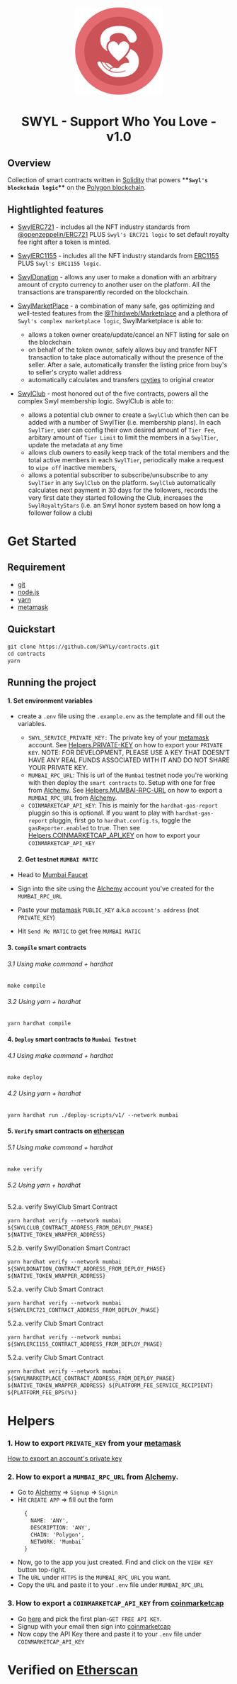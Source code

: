<p align="center">
<br />
<a href="https://thirdweb.com"><img src="https://github.com/SWYLy/materials/blob/master/logo.svg?raw=true" width="200" alt=""/></a>
<h1 align="center">SWYL - Support Who You Love - v1.0 </h1>
<h4 align="center"></h4>
</p>

## Overview

Collection of smart contracts written in [Solidity](https://soliditylang.org/) that powers \***\*`Swyl's blockchain logic`\*\*** on the [Polygon blockchain](https://polygon.technology/matic-token/).

## Hightlighted features

- [SwylERC721](https://github.com/SWYLy/contracts/blob/main/contracts/v1/SwylERC721.sol) - includes all the NFT industry standards from [@openzeppelin/ERC721](https://docs.openzeppelin.com/contracts/4.x/api/token/erc721) PLUS `Swyl's ERC721 logic` to set default royalty fee right after a token is minted.

* [SwylERC1155](https://github.com/SWYLy/contracts/blob/main/contracts/v1/SwylERC1155.sol) - includes all the NFT industry standards from [ERC1155](https://ethereum.org/en/developers/docs/standards/tokens/erc-1155/) PLUS `Swyl's ERC1155 logic`.

* [SwylDonation](https://github.com/SWYLy/contracts/blob/main/contracts/v1/SwylDonation.sol) - allows any user to make a donation with an arbitrary amount of crypto currency to another user on the platform. All the transactions are transparently recorded on the blockchain.

* [SwylMarketPlace](https://github.com/SWYLy/contracts/blob/main/contracts/v1/SwylMarketplace.sol) - a combination of many safe, gas optimizing and well-tested features from the [@Thirdweb/Marketplace](https://github.com/thirdweb-dev/contracts/blob/main/contracts/marketplace/Marketplace.sol) and a plethora of `Swyl's complex marketplace logic`, SwylMarketplace is able to:

  - allows a token owner create/update/cancel an NFT listing for sale on the blockchain
  - on behalf of the token owner, safely allows buy and transfer NFT transaction to take place automatically without the presence of the seller. After a sale, automatically transfer the listing price from buy's to seller's crypto wallet address
  - automatically calculates and transfers [royties](https://www.nftgators.com/nft-royalties-explained/) to original creator

* [SwylClub](https://github.com/SWYLy/contracts/blob/main/contracts/v1/SwylClub.sol) - most honored out of the five contracts, powers all the complex Swyl membership logic. SwylClub is able to:
  - allows a potential club owner to create a `SwylClub` which then can be added with a number of SwylTier (i.e. membership plans). In each `SwylTier`, user can config their own desired amount of `Tier Fee`, arbitary amount of `Tier Limit` to limit the members in a `SwylTier`, update the metadata at any time
  - allows club owners to easily keep track of the total members and the total active members in each `SwylTier`, periodically make a request to `wipe off` inactive members,
  - allows a potential subscriber to subscribe/unsubscribe to any `SwylTier` in any `SwylClub` on the platform. `SwylClub` automatically calculates next payment in 30 days for the followers, records the very first date they started following the Club, increases the `SwylRoyaltyStars` (i.e. an Swyl honor system based on how long a follower follow a club)

# Get Started

## Requirement

- [git](https://git-scm.com/)
- [node.js](https://nodejs.org/en/)
- [yarn](https://yarnpkg.com/getting-started/install)
- [metamask](https://metamask.io/)

## Quickstart

```
git clone https://github.com/SWYLy/contracts.git
cd contracts
yarn
```

## Running the project

#### 1. Set environment variables

- create a `.env` file using the `.example.env` as the template and fill out the variables.

  - `SWYL_SERVICE_PRIVATE_KEY:` The private key of your [metamask](https://metamask.io/) account. See [Helpers.PRIVATE-KEY](https://github.com/swyly/contracts#1-how-to-export-private_key-from-your-metamask) on how to export your `PRIVATE KEY`. NOTE: FOR DEVELOPMENT, PLEASE USE A KEY THAT DOESN'T HAVE ANY REAL FUNDS ASSOCIATED WITH IT AND DO NOT SHARE YOUR PRIVATE KEY.
  - `MUMBAI_RPC_URL`: This is url of the `Mumbai` testnet node you're working with then deploy the `smart contracts` to. Setup with one for free from [Alchemy](https://www.alchemy.com/). See [Helpers.MUMBAI-RPC-URL](https://github.com/swyly/contracts#2-how-to-export-a-mumbai_rpc_url-from-alchemy) on how to export a `MUMBAI_RPC_URL` from [Alchemy](https://www.alchemy.com/).
  - `COINMARKETCAP_API_KEY`: This is mainly for the `hardhat-gas-report` pluggin so this is optional. If you want to play with `hardhat-gas-report` pluggin, first go to `hardhat.config.ts`, toggle the `gasReporter.enabled` to true. Then see [Helpers.COINMARKETCAP_API_KEY](https://github.com/swyly/contracts#3-how-to-export-a-coinmarketcap_api_key-from-coinmarketcap) on how to export your `COINMARKETCAP_API_KEY`

  #### 2. Get testnet `MUMBAI MATIC`

- Head to [Mumbai Faucet](https://mumbaifaucet.com/)
- Sign into the site using the [Alchemy](https://www.alchemy.com/) account you've created for the `MUMBAI_RPC_URL`
- Paste your [metamask](https://metamask.io/) `PUBLIC_KEY` a.k.a `account's address` (not `PRIVATE_KEY`)
- Hit `Send Me MATIC` to get free `MUMBAI MATIC`

#### 3. `Compile` smart contracts

###### 3.1 Using make command + hardhat

```
make compile
```

###### 3.2 Using yarn + hardhat

```
yarn hardhat compile
```

#### 4. `Deploy` smart contracts to `Mumbai Testnet`

###### 4.1 Using make command + hardhat

```
make deploy
```

###### 4.2 Using yarn + hardhat

```
yarn hardhat run ./deploy-scripts/v1/ --network mumbai
```

#### 5. `Verify` smart contracts on [etherscan](https://goerli.etherscan.io/)

###### 5.1 Using make command + hardhat

```
make verify
```

###### 5.2 Using yarn + hardhat

5.2.a. verify SwylClub Smart Contract

```
yarn hardhat verify --network mumbai ${SWYLCLUB_CONTRACT_ADDRESS_FROM_DEPLOY_PHASE} ${NATIVE_TOKEN_WRAPPER_ADDRESS}
```

5.2.b. verify SwylDonation Smart Contract

```
yarn hardhat verify --network mumbai ${SWYLDONATION_CONTRACT_ADDRESS_FROM_DEPLOY_PHASE} ${NATIVE_TOKEN_WRAPPER_ADDRESS}
```

5.2.a. verify Club Smart Contract

```
yarn hardhat verify --network mumbai ${SWYLERC721_CONTRACT_ADDRESS_FROM_DEPLOY_PHASE}
```

5.2.a. verify Club Smart Contract

```
yarn hardhat verify --network mumbai ${SWYLERC1155_CONTRACT_ADDRESS_FROM_DEPLOY_PHASE}
```

5.2.a. verify Club Smart Contract

```
yarn hardhat verify --network mumbai ${SWYLMARKETPLACE_CONTRACT_ADDRESS_FROM_DEPLOY_PHASE} ${NATIVE_TOKEN_WRAPPER_ADDRESS} ${PLATFORM_FEE_SERVICE_RECIPIENT} ${PLATFORM_FEE_BPS(%)}
```

# Helpers

### 1. How to export `PRIVATE_KEY` from your [metamask](https://metamask.io/)

[How to export an account's private key](https://metamask.zendesk.com/hc/en-us/articles/360015289632-How-to-Export-an-Account-Private-Key)

### 2. How to export a `MUMBAI_RPC_URL` from [Alchemy](https://www.alchemy.com/).

- Go to [Alchemy](https://www.alchemy.com/) => `Signup` => `Signin`
- Hit `CREATE APP` => fill out the form
  ```
    {
      NAME: 'ANY',
      DESCRIPTION: 'ANY',
      CHAIN: 'Polygon',
      NETWORK: 'Mumbai`
    }
  ```
- Now, go to the app you just created. Find and click on the `VIEW KEY` button top-right.
- The `URL` under `HTTPS` is the `MUMBAI_RPC_URL` you want.
- Copy the `URL` and paste it to your `.env` file under `MUMBAI_RPC_URL`

### 3. How to export a `COINMARKETCAP_API_KEY` from [coinmarketcap](https://coinmarketcap.com/)

- Go [here](https://coinmarketcap.com/api/pricing/) and pick the first plan-`GET FREE API KEY`.
- Signup with your email then sign into [coinmarketcap](https://pro.coinmarketcap.com/account)
- Now copy the API Key there and paste it to your `.env` file under `COINMARKETCAP_API_KEY`

# Verified on [Etherscan](https://goerli.etherscan.io/)
